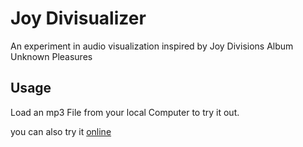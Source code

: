 # Joy Divisualizer

An experiment in audio visualization inspired by Joy Divisions Album Unknown Pleasures

## Usage

Load an mp3 File from your local Computer to try it out.

you can also try it [online](https://joydivisualizer.things-remote.com)